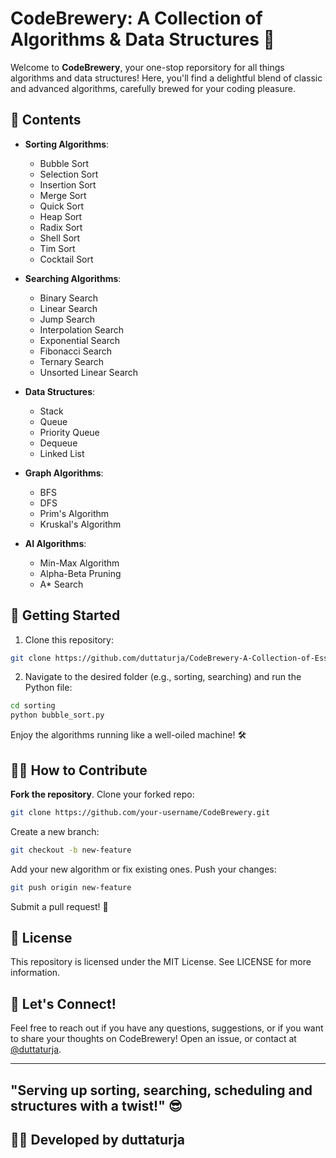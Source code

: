 # CodeBrewery: A Collection of Algorithms & Data Structures 🍺

Welcome to **CodeBrewery**, your one-stop reporsitory for all things algorithms and data structures! Here, you'll find a delightful blend of classic and advanced algorithms, carefully brewed for your coding pleasure.

## 🍿 Contents

- **Sorting Algorithms**:
  - Bubble Sort
  - Selection Sort
  - Insertion Sort
  - Merge Sort
  - Quick Sort
  - Heap Sort
  - Radix Sort
  - Shell Sort
  - Tim Sort
  - Cocktail Sort

- **Searching Algorithms**:
  - Binary Search
  - Linear Search
  - Jump Search
  - Interpolation Search
  - Exponential Search
  - Fibonacci Search
  - Ternary Search
  - Unsorted Linear Search

- **Data Structures**:
  - Stack
  - Queue
  - Priority Queue
  - Dequeue
  - Linked List

- **Graph Algorithms**:
  - BFS
  - DFS
  - Prim's Algorithm
  - Kruskal's Algorithm

- **AI Algorithms**:
  - Min-Max Algorithm
  - Alpha-Beta Pruning
  - A* Search

## 🚀 Getting Started

1. Clone this repository:
  ```bash
  git clone https://github.com/duttaturja/CodeBrewery-A-Collection-of-Essential-Codes.git
  ```

2. Navigate to the desired folder (e.g., sorting, searching) and run the Python file:
  ```bash
  cd sorting
  python bubble_sort.py
  ```
Enjoy the algorithms running like a well-oiled machine! 🛠️

## 🧑‍💻 How to Contribute
**Fork the repository**.
Clone your forked repo:
```bash
git clone https://github.com/your-username/CodeBrewery.git
```
Create a new branch:
```bash
git checkout -b new-feature
```
Add your new algorithm or fix existing ones.
Push your changes:
```bash
git push origin new-feature
```
Submit a pull request! 🎉

## 🤖 License
This repository is licensed under the MIT License. See LICENSE for more information.

## 💬 Let's Connect!
Feel free to reach out if you have any questions, suggestions, or if you want to share your thoughts on CodeBrewery! Open an issue, or contact at [@duttaturja](https://github.com/duttaturja).

---
"Serving up sorting, searching, scheduling and structures with a twist!" 😎
---

## 👨‍💻 Developed by duttaturja
